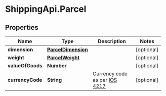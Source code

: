 # ShippingApi.Parcel

## Properties

Name | Type | Description | Notes
------------ | ------------- | ------------- | -------------
**dimension** | [**ParcelDimension**](ParcelDimension.md) |  | [optional] 
**weight** | [**ParcelWeight**](ParcelWeight.md) |  | [optional] 
**valueOfGoods** | **Number** |  | [optional] 
**currencyCode** | **String** | Currency code as per [IOS 4217](https://en.wikipedia.org/wiki/ISO_4217) | [optional] 


